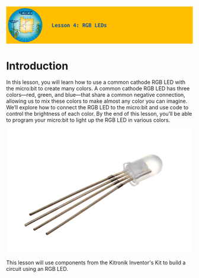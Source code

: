 ![header-lesson-04](assets/header-lesson-04.png)

# Introduction

In this lesson, you will learn how to use a common cathode RGB LED with the micro:bit to create many colors. A common cathode RGB LED has three colors—red, green, and blue—that share a common negative connection, allowing us to mix these colors to make almost any color you can imagine. We’ll explore how to connect the RGB LED to the micro:bit and use code to control the brightness of each color. By the end of this lesson, you’ll be able to program your micro:bit to light up the RGB LED in various colors.

![rgb-led](assets/rgb-led.jpeg)

This lesson will use components from the Kitronik Inventor's Kit to build a circuit using an RGB LED.